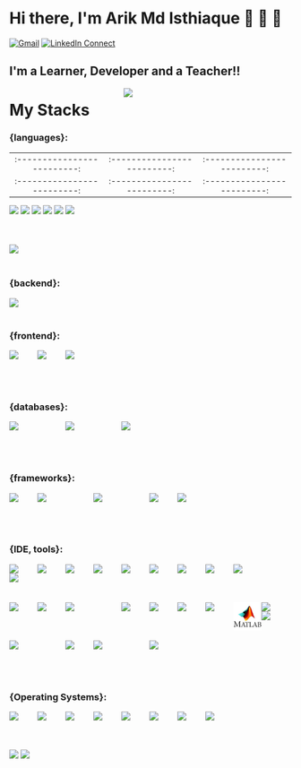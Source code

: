 # Hi there, I'm Arik Md Isthiaque 👋 👋 👋
[![Gmail](https://img.shields.io/badge/%20-Send%20Mail-black?color=14171A&labelColor=ef5350&logo=gmail&logoColor=ffffff)](mailto:arikbncc@gmail.com?subject=From%20GitHub&body=Hi,%20there.%20Found%20you%20from%20GitHub.)
[![LinkedIn Connect](https://img.shields.io/badge/%20-Connect-black?color=14171A&labelColor=1DA1F2&logo=linkedin&logoColor=ffffff)](https://www.linkedin.com/in/arik1155001/)

## I'm a Learner, Developer and a Teacher!!

<img width="300" align="right" src="https://emoji.gg/assets/emoji/9109_Sad_Cat_Thumbs_Up.png">



# My Stacks

### {languages}: 
| | | |
|:-------------------------:|:-------------------------:|:-------------------------:|
|:-------------------------:|:-------------------------:|:-------------------------:|
|:-------------------------:|:-------------------------:|:-------------------------:|
<img align="centre" width="50px" src="https://icon-library.com/images/icon-c/icon-c-26.jpg">
<img align="centre" width="50px" src="https://cdn.iconscout.com/icon/free/png-512/c-programming-569564.png">
<img align="centre" width="50px" src="https://images.vexels.com/media/users/3/166401/isolated/preview/b82aa7ac3f736dd78570dd3fa3fa9e24-java-programming-language-icon-by-vexels.png">
<img align="centre" width="50px" src="https://images.vexels.com/media/users/3/166477/isolated/preview/9bb722f0e85ddbc1ce0f064534fd2311-python-programming-language-icon-by-vexels.png">
<img align="centre" width="50px" src="https://cdn2.iconfinder.com/data/icons/designer-skills/128/code-programming-php-software-develop-command-language-512.png">
<img align="centre" width="50px" src="https://i.pinimg.com/originals/25/a8/5d/25a85d9e5057430d82273a3c75e73014.png">
<br/>
<br/>
<br/>
<br/>
<img align="centre" width="100px" src="https://miro.medium.com/max/3020/1*ZT-uARoKO0dd4Wq6tc3W2A.png">
<br/>
<br/>

### {backend}: 
<img align="left" width="50px" src="https://upload.wikimedia.org/wikipedia/commons/thumb/9/9a/Laravel.svg/1200px-Laravel.svg.png">

<br/>
<br/>

### {frontend}:
<img align="left" width="50px" src="https://cdn0.iconfinder.com/data/icons/HTML5/256/HTML_Logo.png">
<img align="left" width="50px" src="https://cdn.worldvectorlogo.com/logos/css3.svg">
<img align="left" width="50px" src="https://cdn.iconscout.com/icon/free/png-256/javascript-2038874-1720087.png">

<br/>
<br/>
<br/>
<br/>

### {databases}: 
<img align="left" width="100px" src="https://cdn4.iconfinder.com/data/icons/flat-brand-logo-2/512/oracle-256.png">
<img align="left" width="100px" src="https://cdn4.iconfinder.com/data/icons/logos-3/181/MySQL-256.png">
<img align="left" width="50px" src="https://cdn0.iconfinder.com/data/icons/file-format-database-j-fill/64/database_file_document-56-256.png">

<br/>
<br/>
<br/>
<br/>

### {frameworks}: 
<img align="left" width="50px" src="https://www.seekicon.com/free-icon-download/tensorflow-icon_2.svg">
<img align="left" width="100px" src="https://keras.io/img/logo.png">
<img align="left" width="100px" src="https://upload.wikimedia.org/wikipedia/commons/7/78/Tesseract_OCR_logo_%28Google%29.png">
<img align="left" width="50px" src="https://upload.wikimedia.org/wikipedia/commons/thumb/3/32/OpenCV_Logo_with_text_svg_version.svg/390px-OpenCV_Logo_with_text_svg_version.svg.png">
<img align="left" width="100px" src="https://upload.wikimedia.org/wikipedia/en/thumb/f/fb/OpenGL_logo_%28Nov14%29.svg/1280px-OpenGL_logo_%28Nov14%29.svg.png">

<br/>
<br/>
<br/>
<br/>

### {IDE, tools}:
<img align="left" width="50px" src="https://cdn3.iconfinder.com/data/icons/social-media-2169/24/social_media_social_media_logo_git-256.png">
<img align="left" width="50px" src="https://cdn1.iconfinder.com/data/icons/logotypes/32/github-256.png">
<img align="left" width="50px" src="https://cdn.icon-icons.com/icons2/1508/PNG/512/codeblocks_104542.png">
<img align="left" width="50px" src="https://cdn3.iconfinder.com/data/icons/pixomania/128/science-256.png">
<img align="left" width="50px" src="https://upload.wikimedia.org/wikipedia/commons/thumb/9/9a/Visual_Studio_Code_1.35_icon.svg/1024px-Visual_Studio_Code_1.35_icon.svg.png">
<img align="left" width="50px" src="https://upload.wikimedia.org/wikipedia/commons/thumb/9/98/Apache_NetBeans_Logo.svg/666px-Apache_NetBeans_Logo.svg.png">
<img align="left" width="50px" src="https://mpng.subpng.com/20180619/oju/kisspng-phpstorm-jetbrains-webstorm-php-5b28f2c008a9c0.9825465415294102400355.jpg">
<img align="left" width="50px" src="https://upload.wikimedia.org/wikipedia/commons/thumb/a/a1/PyCharm_Logo.svg/1024px-PyCharm_Logo.svg.png">
<img align="left" width="50px" src="https://cdn.worldvectorlogo.com/logos/clion-1.svg">
<img align="left" width="100px" src="https://mspoweruser.com/wp-content/uploads/2019/06/Windows-Terminal-Logo.jpg">
<br/>
<br/>
<br/>
<br/>
<img align="left" width="50px" src="https://upload.wikimedia.org/wikipedia/commons/thumb/7/7e/Spyder_logo.svg/1200px-Spyder_logo.svg.png">
<img align="left" width="50px" src="https://i.pinimg.com/originals/4e/74/7c/4e747c82368d9681b75d54f56319dae7.png">
<img align="left" width="100px" src="https://3qeqpr26caki16dnhd19sv6by6v-wpengine.netdna-ssl.com/wp-content/uploads/2017/03/How-to-Setup-a-Python-Environment-for-Machine-Learning-and-Deep-Learning-with-Anaconda.png">
<img align="left" width="50px" src="https://cdn4.iconfinder.com/data/icons/logos-and-brands/512/272_Raspberry_Pi_logo-256.png">
<img align="left" width="50px" src="https://cdn1.iconfinder.com/data/icons/thin-electronic-parts-components/24/thin_arduino-256.png">

<img align="left" width="50px" src="https://p1.hiclipart.com/preview/231/14/357/acer-logo-vmware-esxi-benq-w1070-acer-h6510bd-hyperv-multimedia-projectors-television-vmware-vsphere-png-clipart.jpg">
<img align="left" width="50px" src="https://icons.iconarchive.com/icons/dakirby309/simply-styled/256/Autodesk-Autocad-icon.png">
<img align="left" width="50px" src="https://raw.githubusercontent.com/github/explore/80688e429a7d4ef2fca1e82350fe8e3517d3494d/topics/matlab/matlab.png">
<img align="left" width="50px" src="https://waikato.github.io/weka-site/images/weka.png">
<img align="left" width="50px" src="https://c7.uihere.com/files/196/91/583/balsamiq-mockup-website-wireframe-computer-icons-user-interface-mockups-logo.jpg">
<br/>
<br/>
<br/>
<br/>
<img align="left" width="100px" src="https://cdn.iconscout.com/icon/free/png-512/figma-682083.png">
<img align="left" width="50px" src="https://cdn.iconscout.com/icon/free/png-256/powershell-2-569189.png">
<img align="left" width="100px" src="https://upload.wikimedia.org/wikipedia/commons/9/92/LaTeX_logo.svg">
<img align="left" width="100px" src="https://encrypted-tbn0.gstatic.com/images?q=tbn%3AANd9GcS1SulhXiNgLdf4tcKRp5KtK1kJ1pmyflRulw&usqp=CAU">

<br/>
<br/>
<br/>
<br/>

### {Operating Systems}:
<img align="left" width="50px" src="https://www.clipartmax.com/png/middle/189-1893750_free-windows-xp-logo-transparent-background-windows-xp-icon-png.png">
<img align="left" width="50px" src="https://img.favpng.com/18/11/8/windows-7-logo-windows-vista-png-favpng-YjyLW1gVzXf7bdsYeU1jsLLxV.jpg">
<img align="left" width="50px" src="https://www.pinclipart.com/picdir/big/256-2569914_windows-8-icon-clipart.png">
<img align="left" width="50px" src="https://banner2.cleanpng.com/20180328/skq/kisspng-logo-windows-8-windows-7-microsoft-8-5abc1c77a59fe7.0872489215222774956784.jpg">
<img align="left" width="50px" src="https://icons.iconarchive.com/icons/martz90/circle/512/ubuntu-icon.png">
<img align="left" width="50px" src="https://www.freepngimg.com/download/android/68988-kali-android-linux-free-clipart-hq.png">
<img align="left" width="50px" src="https://upload.wikimedia.org/wikipedia/commons/4/45/Parrot_Logo.png">
<img align="left" width="50px" src="https://www.fosshub.com/media/img/project/icons/5b8fc29a59eee027c3d78bc8.png">

<br/>
<br/>
<br/>
<br/>

<img width="700" src="https://github-readme-stats.vercel.app/api/top-langs/?username=arik096&theme=light&hide_langs_below=0&layout=compact" />
<img width="700" src="https://github-readme-stats.vercel.app/api?username=arik096&show_icons=true">

